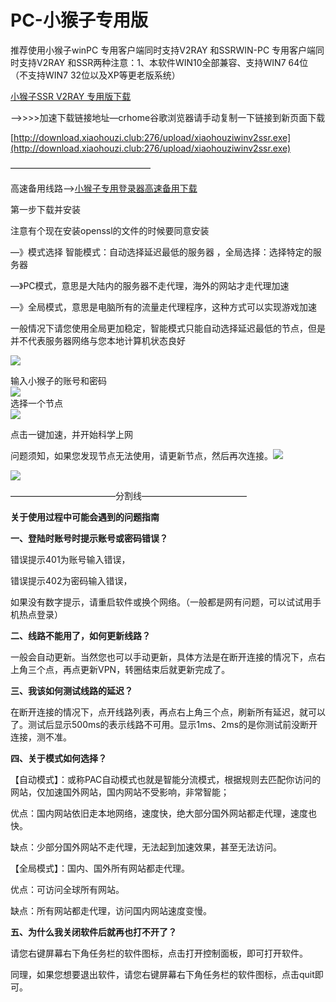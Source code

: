 # PC-小猴子专用版

推荐使用小猴子winPC 专用客户端同时支持V2RAY 和SSRWIN-PC 专用客户端同时支持V2RAY 和SSR两种注意：1、本软件WIN10全部兼容、支持WIN7 64位（不支持WIN7 32位以及XP等更老版系统）

[小猴子SSR V2RAY 专用版下载](https://www.shenlejiang.xyz/upload/xiaohouziwinv2ssr.exe)

—->>>>加速下载链接地址—crhome谷歌浏览器请手动复制一下链接到新页面下载

[http://download.xiaohouzi.club:276/upload/xiaohouziwinv2ssr.exe](http://download.xiaohouzi.club:276/upload/xiaohouziwinv2ssr.exe)

————————————————

高速备用线路—>[小猴子专用登录器高速备用下载](http://34.96.136.54/xiaohouziwinv2ssr.exe)

第一步下载并安装

注意有个现在安装openssl的文件的时候要同意安装

—》模式选择 智能模式：自动选择延迟最低的服务器 ，全局选择：选择特定的服务器

—》PC模式，意思是大陆内的服务器不走代理，海外的网站才走代理加速

—》全局模式，意思是电脑所有的流量走代理程序，这种方式可以实现游戏加速

一般情况下请您使用全局更加稳定，智能模式只能自动选择延迟最低的节点，但是并不代表服务器网络与您本地计算机状态良好

![](https://www.shenlejiang.xyz/wp-content/uploads/2020/04/v01.png)

输入小猴子的账号和密码\
![](https://www.shenlejiang.xyz/wp-content/uploads/2020/04/v02.png)\
选择一个节点\
![](https://www.shenlejiang.xyz/wp-content/uploads/2020/04/v03.png)

点击一键加速，并开始科学上网

问题须知，如果您发现节点无法使用，请更新节点，然后再次连接。![](https://www.shenlejiang.xyz/wp-content/uploads/2020/05/TIM%E5%9B%BE%E7%89%8720200527002907.png)

![](https://www.shenlejiang.xyz/wp-content/uploads/2020/05/TIM%E5%9B%BE%E7%89%8720200527002945.png)

————————————分割线————————————

**关于使用过程中可能会遇到的问题指南**

**一、登陆时账号时提示账号或密码错误？**

错误提示401为账号输入错误，

错误提示402为密码输入错误，

如果没有数字提示，请重启软件或换个网络。（一般都是网有问题，可以试试用手机热点登录）

**二、线路不能用了，如何更新线路？**

一般会自动更新。当然您也可以手动更新，具体方法是在断开连接的情况下，点右上角三个点，再点更新VPN，转圈结束后就更新完成了。

**三、我该如何测试线路的延迟？**

在断开连接的情况下，点开线路列表，再点右上角三个点，刷新所有延迟，就可以了。测试后显示500ms的表示线路不可用。显示1ms、2ms的是你测试前没断开连接，测不准。

**四、关于模式如何选择？**

【自动模式】：或称PAC自动模式也就是智能分流模式，根据规则去匹配你访问的网站，仅加速国外网站，国内网站不受影响，非常智能；

优点：国内网站依旧走本地网络，速度快，绝大部分国外网站都走代理，速度也快。

缺点：少部分国外网站不走代理，无法起到加速效果，甚至无法访问。

【全局模式】：国内、国外所有网站都走代理。

优点：可访问全球所有网站。

缺点：所有网站都走代理，访问国内网站速度变慢。

**五、为什么我关闭软件后就再也打不开了？**

请您右键屏幕右下角任务栏的软件图标，点击打开控制面板，即可打开软件。

同理，如果您想要退出软件，请您右键屏幕右下角任务栏的软件图标，点击quit即可。
